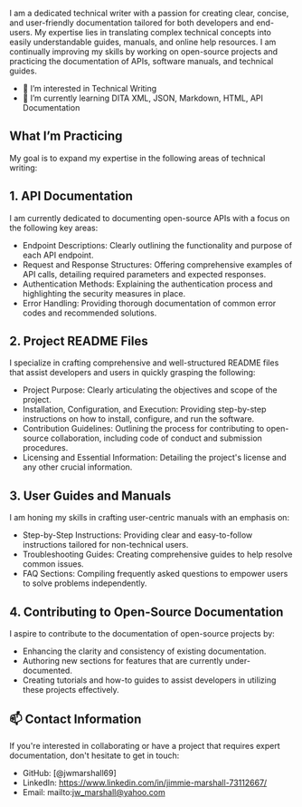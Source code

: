I am a dedicated technical writer with a passion for creating clear, concise, and user-friendly documentation tailored for both developers and end-users. My expertise lies in translating complex technical concepts into easily understandable guides, manuals, and online help resources. I am continually improving my skills by working on open-source projects and practicing the documentation of APIs, software manuals, and technical guides. 
   -	👀 I’m interested in Technical Writing
   -	🌱 I’m currently learning DITA XML, JSON, Markdown, HTML, API Documentation
## What I’m Practicing
My goal is to expand my expertise in the following areas of technical writing:

## 1.	API Documentation 

I am currently dedicated to documenting open-source APIs with a focus on the following key areas:
   -	Endpoint Descriptions: Clearly outlining the functionality and purpose of each API endpoint.
   -	Request and Response Structures: Offering comprehensive examples of API calls, detailing required parameters and expected responses.
   -	Authentication Methods: Explaining the authentication process and highlighting the security measures in place.
   -	Error Handling: Providing thorough documentation of common error codes and recommended solutions.

## 2.	Project README Files 

I specialize in crafting comprehensive and well-structured README files that assist developers and users in quickly grasping the following:
   -	Project Purpose: Clearly articulating the objectives and scope of the project.
   -	Installation, Configuration, and Execution: Providing step-by-step instructions on how to install, configure, and run the software.
   -	Contribution Guidelines: Outlining the process for contributing to open-source collaboration, including code of conduct and submission procedures.
   -	Licensing and Essential Information: Detailing the project's license and any other crucial information.

## 3.	User Guides and Manuals
   
I am honing my skills in crafting user-centric manuals with an emphasis on:
   -	Step-by-Step Instructions: Providing clear and easy-to-follow instructions tailored for non-technical users.
   -	Troubleshooting Guides: Creating comprehensive guides to help resolve common issues.
   -	FAQ Sections: Compiling frequently asked questions to empower users to solve problems independently.

## 4.	Contributing to Open-Source Documentation
   
I aspire to contribute to the documentation of open-source projects by:
   -  Enhancing the clarity and consistency of existing documentation.
   -  Authoring new sections for features that are currently under-documented.
   -  Creating tutorials and how-to guides to assist developers in utilizing these projects effectively.

## 📫 Contact Information 

If you're interested in collaborating or have a project that requires expert documentation, don't hesitate to get in touch:
   -	GitHub: [@jwmarshall69]
   -	LinkedIn: https://www.linkedin.com/in/jimmie-marshall-73112667/
   -	Email: mailto:jw_marshall@yahoo.com


